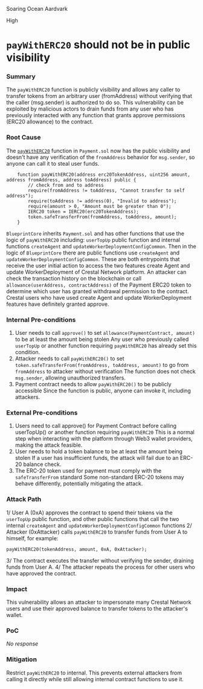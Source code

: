 Soaring Ocean Aardvark

High

# `payWithERC20` should not be in public visibility

### Summary

The `payWithERC20` function is publicly visibility and allows any caller to transfer tokens from an arbitrary user (fromAddress) without verifying that the caller (msg.sender) is authorized to do so.
This vulnerability can be exploited by malicious actors to drain funds from any user who has previously interacted with any function that grants approve permissions (ERC20 allowance) to the contract.


### Root Cause

The [`payWithERC20`](https://github.com/sherlock-audit/2025-03-crestal-network/blob/main/crestal-omni-contracts/src/Payment.sol#L25) function in `Payment.sol` now has the public visibility and doesn't have any verification of the `fromAddress` behavior for `msg.sender`, so anyone can call it to steal user funds.
 
```solidity
    function payWithERC20(address erc20TokenAddress, uint256 amount, address fromAddress, address toAddress) public {
        // check from and to address
        require(fromAddress != toAddress, "Cannot transfer to self address");
        require(toAddress != address(0), "Invalid to address");
        require(amount > 0, "Amount must be greater than 0");
        IERC20 token = IERC20(erc20TokenAddress);
        token.safeTransferFrom(fromAddress, toAddress, amount);
    }
```

`BlueprintCore` inherits `Payment.sol` and has other functions that use the logic of `payWithERC20` including: `userTopUp` public function and internal functions `createAgent` and `updateWorkerDeploymentConfigCommon`. Then in the logic of `BlueprintCore` there are public functions use `createAgent` and `updateWorkerDeploymentConfigCommon`. These are both entrypoints that receive the user initial action to access the two features create Agent and update WorkerDeployment of Crestal Network platform. 
An attacker can check the transaction history on the blockchain or call `allowance(userAddress, contractAddress)` of the Payment ERC20 token to determine which user has granted withdrawal permission to the contract. Crestal users who have used create Agent and update WorkerDeployment features have definitely granted approve.

### Internal Pre-conditions

1. User needs to call `approve()` to set `allowance(PaymentContract, amount)` to be at least the amount being stolen
Any user who previously called `userTopUp` or another function requiring `payWithERC20` has already set this condition.
2. Attacker needs to call `payWithERC20()` to set `token.safeTransferFrom(fromAddress, toAddress, amount)` to go from `fromAddress` to attacker without verification
The function does not check `msg.sender`, allowing unauthorized transfers.
3. Payment contract needs to allow `payWithERC20()` to be publicly accessible
Since the function is public, anyone can invoke it, including attackers.

### External Pre-conditions

1. Users need to call approve() for Payment Contract before calling userTopUp() or another function requiring `payWithERC20`
This is a normal step when interacting with the platform through Web3 wallet providers, making the attack feasible.
2. User needs to hold a token balance to be at least the amount being stolen
If a user has insufficient funds, the attack will fail due to an ERC-20 balance check.
3. The ERC-20 token used for payment must comply with the `safeTransferFrom` standard
Some non-standard ERC-20 tokens may behave differently, potentially mitigating the attack.

### Attack Path

1/ User A (0xA) approves the contract to spend their tokens via the `userTopUp` public function, and other public functions that call the two internal `createAgent` and `updateWorkerDeploymentConfigCommon` functions
2/ Attacker (0xAttacker) calls `payWithERC20` to transfer funds from User A to himself, for example:
```solidity
payWithERC20(tokenAddress, amount, 0xA, 0xAttacker);
```
3/ The contract executes the transfer without verifying the sender, draining funds from User A.
4/ The attacker repeats the process for other users who have approved the contract.

### Impact

This vulnerability allows an attacker to impersonate many Crestal Network users and use their approved balance to transfer tokens to the attacker's wallet.

### PoC

_No response_

### Mitigation

Restrict `payWithERC20` to internal. This prevents external attackers from calling it directly while still allowing internal contract functions to use it.